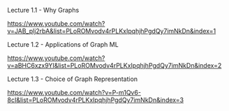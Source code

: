Lecture 1.1 - Why Graphs

https://www.youtube.com/watch?v=JAB_plj2rbA&list=PLoROMvodv4rPLKxIpqhjhPgdQy7imNkDn&index=1

Lecture 1.2 - Applications of Graph ML

https://www.youtube.com/watch?v=aBHC6xzx9YI&list=PLoROMvodv4rPLKxIpqhjhPgdQy7imNkDn&index=2

Lecture 1.3 - Choice of Graph Representation

https://www.youtube.com/watch?v=P-m1Qv6-8cI&list=PLoROMvodv4rPLKxIpqhjhPgdQy7imNkDn&index=3